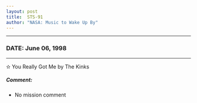 ```yaml
---
layout: post
title:  STS-91
author: "NASA: Music to Wake Up By"
---
```


----
### DATE: June 06, 1998
----
✫ You Really Got Me by The Kinks

##### Comment:
* No mission comment
